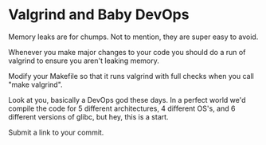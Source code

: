 # Valgrind and Baby DevOps
Memory leaks are for chumps. Not to mention, they are super easy to avoid. 

Whenever you make major changes to your code you should  do a run of valgrind to ensure you aren't leaking memory. 

Modify your Makefile so that it runs valgrind with full checks when you call "make valgrind".

Look at you, basically a DevOps god these days. In a perfect world we'd compile the code for 5 different architectures, 4 different OS's, and 6 different versions of glibc, but hey, this is a start. 

Submit a link to your commit.
